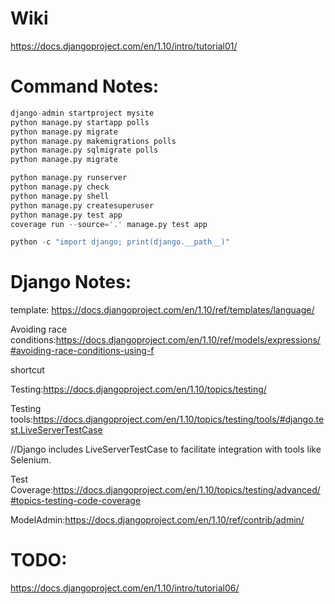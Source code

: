 # Wiki

https://docs.djangoproject.com/en/1.10/intro/tutorial01/

# Command Notes:

```python
django-admin startproject mysite
python manage.py startapp polls
python manage.py migrate
python manage.py makemigrations polls
python manage.py sqlmigrate polls
python manage.py migrate

python manage.py runserver
python manage.py check
python manage.py shell
python manage.py createsuperuser
python manage.py test app
coverage run --source='.' manage.py test app

python -c "import django; print(django.__path__)"
```
# Django Notes:

template: https://docs.djangoproject.com/en/1.10/ref/templates/language/

Avoiding race conditions:https://docs.djangoproject.com/en/1.10/ref/models/expressions/#avoiding-race-conditions-using-f

shortcut

Testing:https://docs.djangoproject.com/en/1.10/topics/testing/

Testing tools:https://docs.djangoproject.com/en/1.10/topics/testing/tools/#django.test.LiveServerTestCase

//Django includes LiveServerTestCase to facilitate integration with tools like Selenium.

Test Coverage:https://docs.djangoproject.com/en/1.10/topics/testing/advanced/#topics-testing-code-coverage

ModelAdmin:https://docs.djangoproject.com/en/1.10/ref/contrib/admin/

# TODO:
https://docs.djangoproject.com/en/1.10/intro/tutorial06/